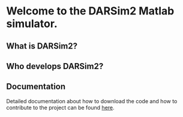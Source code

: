 # Welcome to the DARSim2 Matlab simulator. 

## What is DARSim2?

## Who develops DARSim2?

## Documentation

Detailed documentation about how to download the code and how to contribute to the project can be found [here](https://gitlab.com/darsim2simulator/darsim2/wikis/home). 

